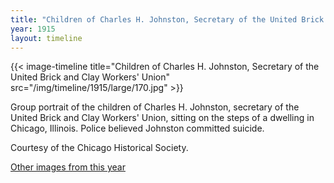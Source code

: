 ```yaml
---
title: "Children of Charles H. Johnston, Secretary of the United Brick and Clay Workers' Union"
year: 1915
layout: timeline
---
```


{{< image-timeline title="Children of Charles H. Johnston, Secretary of the United Brick and Clay Workers' Union" src="/img/timeline/1915/large/170.jpg" >}}


Group portrait of the children of Charles H. Johnston, secretary of the United Brick and Clay Workers' Union, sitting on the steps of a dwelling in Chicago, Illinois. Police believed Johnston committed suicide. 

Courtesy of the Chicago Historical Society. 

[Other images from this year](/historical/timeline/1915)